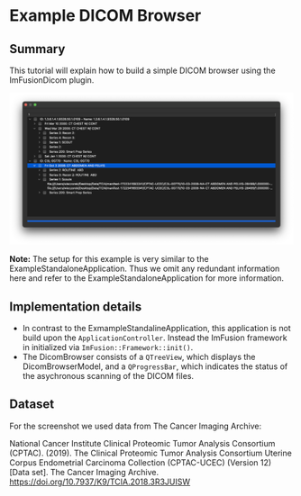 # Example DICOM Browser

## Summary
This tutorial will explain how to build a simple DICOM browser using the ImFusionDicom plugin.

![Screenshot of the example DICOM Browser in Action](screenshot.png)

**Note:** The setup for this example is very similar to the ExampleStandaloneApplication. Thus we omit any redundant information here and refer to the ExampleStandaloneApplication for more information.

## Implementation details

- In contrast to the ExmampleStandalineApplication, this application is not build upon the `ApplicationController`. Instead the ImFusion framework in initialized via `ImFusion::Framework::init()`.
- The DicomBrowser consists of a `QTreeView`, which displays the DicomBrowserModel, and a `QProgressBar`, which indicates the status of the asychronous scanning of the DICOM files.

## Dataset

For the screenshot we used data from The Cancer Imaging Archive:

National Cancer Institute Clinical Proteomic Tumor Analysis Consortium (CPTAC). (2019).  The Clinical Proteomic Tumor Analysis Consortium Uterine Corpus Endometrial Carcinoma Collection (CPTAC-UCEC) (Version 12) [Data set]. The Cancer Imaging Archive. https://doi.org/10.7937/K9/TCIA.2018.3R3JUISW
